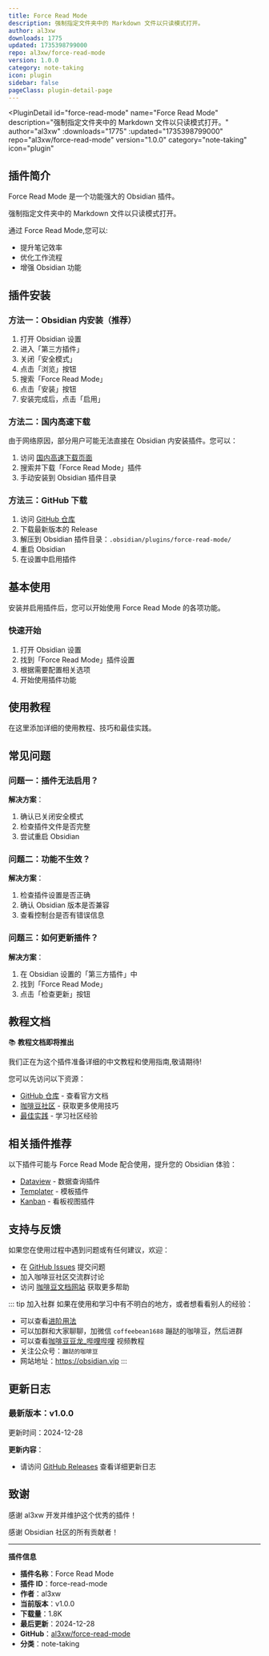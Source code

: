 ```yaml
---
title: Force Read Mode
description: 强制指定文件夹中的 Markdown 文件以只读模式打开。
author: al3xw
downloads: 1775
updated: 1735398799000
repo: al3xw/force-read-mode
version: 1.0.0
category: note-taking
icon: plugin
sidebar: false
pageClass: plugin-detail-page
---
```


<PluginDetail
  id="force-read-mode"
  name="Force Read Mode"
  description="强制指定文件夹中的 Markdown 文件以只读模式打开。"
  author="al3xw"
  :downloads="1775"
  :updated="1735398799000"
  repo="al3xw/force-read-mode"
  version="1.0.0"
  category="note-taking"
  icon="plugin"
>

<!-- AUTO_GENERATED_START -->
## 插件简介

Force Read Mode 是一个功能强大的 Obsidian 插件。

强制指定文件夹中的 Markdown 文件以只读模式打开。

通过 Force Read Mode,您可以:

- 提升笔记效率
- 优化工作流程
- 增强 Obsidian 功能

<!-- AUTO_GENERATED_END -->

<!-- AUTO_GENERATED_START -->
## 插件安装

### 方法一：Obsidian 内安装（推荐）

1. 打开 Obsidian 设置
2. 进入「第三方插件」
3. 关闭「安全模式」
4. 点击「浏览」按钮
5. 搜索「Force Read Mode」
6. 点击「安装」按钮
7. 安装完成后，点击「启用」

### 方法二：国内高速下载

由于网络原因，部分用户可能无法直接在 Obsidian 内安装插件。您可以：

1. 访问 [国内高速下载页面](/zh/documentation/obsidian-plugins-download.html)
2. 搜索并下载「Force Read Mode」插件
3. 手动安装到 Obsidian 插件目录

### 方法三：GitHub 下载

1. 访问 [GitHub 仓库](https://github.com/al3xw/force-read-mode)
2. 下载最新版本的 Release
3. 解压到 Obsidian 插件目录：`.obsidian/plugins/force-read-mode/`
4. 重启 Obsidian
5. 在设置中启用插件

## 基本使用

安装并启用插件后，您可以开始使用 Force Read Mode 的各项功能。

### 快速开始

1. 打开 Obsidian 设置
2. 找到「Force Read Mode」插件设置
3. 根据需要配置相关选项
4. 开始使用插件功能

<!-- AUTO_GENERATED_END -->

<!-- CUSTOM_CONTENT_START:tutorial -->
## 使用教程

在这里添加详细的使用教程、技巧和最佳实践。

<!-- CUSTOM_CONTENT_END:tutorial -->

<!-- SHARED_CONTENT_START -->
## 常见问题

### 问题一：插件无法启用？

**解决方案**：
1. 确认已关闭安全模式
2. 检查插件文件是否完整
3. 尝试重启 Obsidian

### 问题二：功能不生效？

**解决方案**：
1. 检查插件设置是否正确
2. 确认 Obsidian 版本是否兼容
3. 查看控制台是否有错误信息

### 问题三：如何更新插件？

**解决方案**：
1. 在 Obsidian 设置的「第三方插件」中
2. 找到「Force Read Mode」
3. 点击「检查更新」按钮

## 教程文档

📚 **教程文档即将推出**

我们正在为这个插件准备详细的中文教程和使用指南,敬请期待!

您可以先访问以下资源：
- [GitHub 仓库](https://github.com/al3xw/force-read-mode) - 查看官方文档
- [咖啡豆社区](/zh/bases/) - 获取更多使用技巧
- [最佳实践](/zh/best-practices/) - 学习社区经验

## 相关插件推荐

以下插件可能与 Force Read Mode 配合使用，提升您的 Obsidian 体验：

- [Dataview](/zh/plugins/dataview.html) - 数据查询插件
- [Templater](/zh/plugins/templater-obsidian.html) - 模板插件
- [Kanban](/zh/plugins/obsidian-kanban.html) - 看板视图插件

## 支持与反馈

如果您在使用过程中遇到问题或有任何建议，欢迎：

- 在 [GitHub Issues](https://github.com/al3xw/force-read-mode/issues) 提交问题
- 加入咖啡豆社区交流群讨论
- 访问 [咖啡豆文档网站](https://obsidian.vip) 获取更多帮助

::: tip 加入社群
如果在使用和学习中有不明白的地方，或者想看看别人的经验：
- 可以查看[进阶用法](/zh/advanced)
- 可以加群和大家聊聊，加微信 `coffeebean1688` 蹦跶的咖啡豆，然后进群
- 可以查看[咖啡豆豆龙_哔哩哔哩](https://space.bilibili.com/618777356) 视频教程
- 关注公众号：`蹦跶的咖啡豆`
- 网站地址：https://obsidian.vip
:::
<!-- SHARED_CONTENT_END -->

<!-- AUTO_GENERATED_START -->
## 更新日志

### 最新版本：v1.0.0

更新时间：2024-12-28

**更新内容**：
- 请访问 [GitHub Releases](https://github.com/al3xw/force-read-mode/releases) 查看详细更新日志

## 致谢

感谢 al3xw 开发并维护这个优秀的插件！

感谢 Obsidian 社区的所有贡献者！

---

**插件信息**
- **插件名称**：Force Read Mode
- **插件 ID**：force-read-mode
- **作者**：al3xw
- **当前版本**：v1.0.0
- **下载量**：1.8K
- **最后更新**：2024-12-28
- **GitHub**：[al3xw/force-read-mode](https://github.com/al3xw/force-read-mode)
- **分类**：note-taking
<!-- AUTO_GENERATED_END -->

</PluginDetail>

